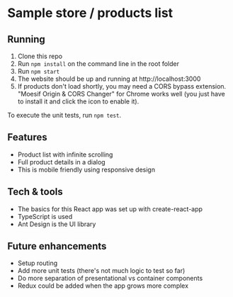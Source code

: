 Sample store / products list
============================

Running 
-------

1. Clone this repo
2. Run `npm install` on the command line in the root folder
3. Run `npm start`
4. The website should be up and running at http://localhost:3000
5. If products don't load shortly, you may need a CORS bypass extension. "Moesif Origin & CORS Changer" 
   for Chrome works well (you just have to install it and click the icon to enable it). 

To execute the unit tests, run `npm test`.

Features
--------

 * Product list with infinite scrolling
 * Full product details in a dialog
 * This is mobile friendly using responsive design 

Tech & tools
------------

 * The basics for this React app was set up with create-react-app
 * TypeScript is used
 * Ant Design is the UI library

Future enhancements
-------------------

 * Setup routing
 * Add more unit tests (there's not much logic to test so far)
 * Do more separation of presentational vs container components
 * Redux could be added when the app grows more complex
